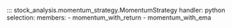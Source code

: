 <!-- ## Momentum Strategy -->

::: stock_analysis.momentum_strategy.MomentumStrategy
    handler: python
    selection:
      members:
        - momentum_with_return
        - momentum_with_ema
